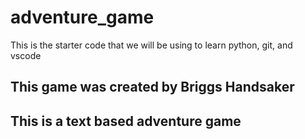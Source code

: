 
# adventure_game
This is the starter code that we will be using to learn python, git, and vscode

## This game was created by Briggs Handsaker

## This is a text based adventure game
